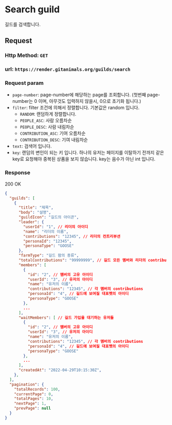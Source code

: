 # Search guild

길드를 검색합니다.

## Request
### Http Method: `GET`
### url: `https://render.gitanimals.org/guilds/search`
### Request param
- `page-number`: page-number에 해당하는 page를 조회합니다. (첫번째 page-number는 0 이며, 아무것도 입력하지 않을시, 0으로 초기화 됩니다.)
- `filter`: filter 조건에 의해서 정렬합니다. 기본값은 random 입니다.
  - `RANDOM`: 랜덤하게 정렬합니다.
  - `PEOPLE_ASC`: 사람 오름차순
  - `PEOPLE_DESC`: 사람 내림차순
  - `CONTRIBUTION_ASC`: 기여 오름차순
  - `CONTRIBUTION_DESC`: 기여 내림차순
- `text`: 검색어 입니다.
- `key`: 랜덤의 변인이 되는 키 입니다. 하나의 유저는 페이지를 이탈하기 전까지 같은 key로 요청해야 중복된 상품을 보지 않습니다. key는 음수가 아닌 int 입니다.


### Response
200 OK

```json
{
  "guilds": [
    {
      "title": "제목",
      "body": "설명",
      "guildIcon": "길드의 아이콘",
      "leader": {
        "userId": "1", // 리더의 아이디
        "name": "리더의 이름",
        "contributions": "12345", // 리더의 컨트리뷰션
        "personaId": "12345",
        "personaType": "GOOSE"
      },
      "farmType": "길드 팜의 종류",
      "totalContributions": "99999999", // 길드 모든 멤버와 리더의 contributions 총합
      "members": [
        {
          "id": "2", // 멤버의 고유 아이디
          "userId": "3", // 유저의 아이디
          "name": "유저의 이름",
          "contributions": "12345", // 각 멤버의 contributions 
          "personaId": "4", // 길드에 보여질 대표펫의 아이디
          "personaType": "GOOSE"
        },
        ...
      ],
      "waitMembers": [ // 길드 가입을 대기하는 유저들
        {
          "id": "2", // 멤버의 고유 아이디
          "userId": "3", // 유저의 아이디
          "name": "유저의 이름",
          "contributions": "12345", // 각 멤버의 contributions 
          "personaId": "4", // 길드에 보여질 대표펫의 아이디
          "personaType": "GOOSE"
        },
        ...
      ],
      "createdAt": "2022-04-29T10:15:30Z",
    },
  ],
  "pagination": {
    "totalRecords": 100,
    "currentPage": 0,
    "totalPages": 10,
    "nextPage": 1,
    "prevPage": null
  }
}
```

